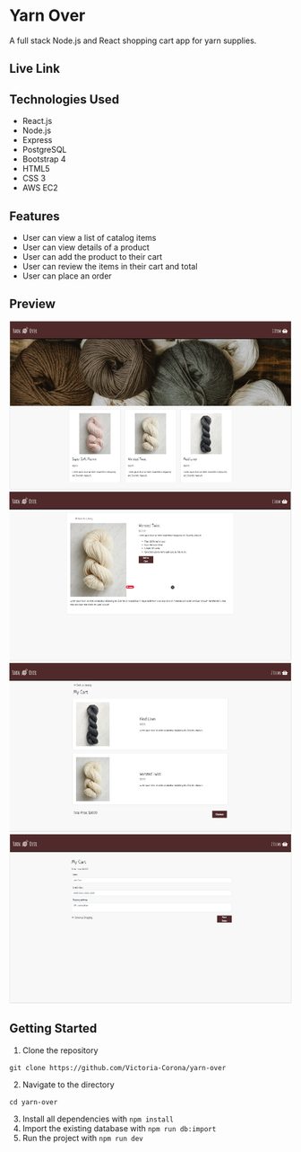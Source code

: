 # Yarn Over
A full stack Node.js and React shopping cart app for yarn supplies.

## Live Link

## Technologies Used
 + React.js
 + Node.js
 + Express
 + PostgreSQL
 + Bootstrap 4
 + HTML5
 + CSS 3
 + AWS EC2

## Features
+ User can view a list of catalog items
+ User can view details of a product
+ User can add the product to their cart
+ User can review the items in their cart and total
+ User can place an order

## Preview
![PREVIEW ONE](server/public/images/yarnOver_demo_1.png)
![PREVIEW TWO](server/public/images/yarnOver_demo_2.png)
![PREVIEW THREE](server/public/images/yarnOver_demo_3.png)
![PREVIEW FOUR](server/public/images/yarnOver_demo_4.png)

## Getting Started
1. Clone the repository
```
git clone https://github.com/Victoria-Corona/yarn-over
```
2. Navigate to the directory
```
cd yarn-over
```
3. Install all dependencies with `npm install`
4. Import the existing database with `npm run db:import`
5. Run the project with `npm run dev`